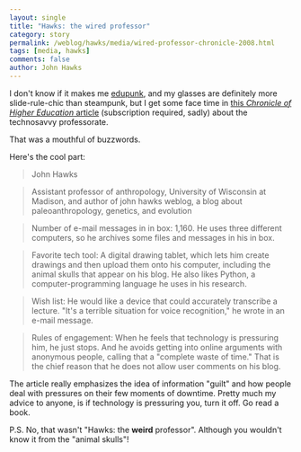 ```yaml
---
layout: single 
title: "Hawks: the wired professor" 
category: story
permalink: /weblog/hawks/media/wired-professor-chronicle-2008.html
tags: [media, hawks] 
comments: false 
author: John Hawks 
---
```



I don't know if it makes me <a href="http://chronicle.com/wiredcampus/article/3045/frustrated-with-corporate-course-management-systems-some-professors-go-edupunk">edupunk</a>, and my glasses are definitely more slide-rule-chic than steampunk, but I get some face time in <a href="http://chronicle.com/weekly/v54/i39/39b01901.htm">this <i>Chronicle of Higher Education</i> article</a> (subscription required, sadly) about the technosavvy professorate. 

That was a mouthful of buzzwords. 

Here's the cool part: 

<blockquote>John Hawks</blockquote>

<blockquote>Assistant professor of anthropology, University of Wisconsin at Madison, and author of john hawks weblog, a blog about paleoanthropology, genetics, and evolution</blockquote>

<blockquote>Number of e-mail messages in in box: 1,160. He uses three different computers, so he archives some files and messages in his in box.</blockquote>

<blockquote>Favorite tech tool: A digital drawing tablet, which lets him create drawings and then upload them onto his computer, including the animal skulls that appear on his blog. He also likes Python, a computer-programming language he uses in his research.</blockquote>

<blockquote>Wish list: He would like a device that could accurately transcribe a lecture. "It's a terrible situation for voice recognition," he wrote in an e-mail message.</blockquote>

<blockquote>Rules of engagement: When he feels that technology is pressuring him, he just stops. And he avoids getting into online arguments with anonymous people, calling that a "complete waste of time." That is the chief reason that he does not allow user comments on his blog.</blockquote>

The article really emphasizes the idea of information "guilt" and how people deal with pressures on their few moments of downtime. Pretty much my advice to anyone, is if technology is pressuring you, turn it off. Go read a book. 

P.S. No, that wasn't "Hawks: the <b>weird</b> professor". Although you wouldn't know it from the "animal skulls"!

